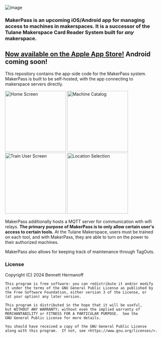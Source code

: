 ![image](https://github.com/bennetthermanoff/maker-pass-server/assets/19416922/e7d9f9e2-a849-4a98-a71b-748616ca6def)

### MakerPass is an upcoming iOS/Android app for managing access to machines in makerspaces. It is a successor of the Tulane Makerspace Card Reader System built for _any_ makerspace.

## [Now available on the Apple App Store!](https://apps.apple.com/eg/app/makerpass/id6480350973) Android coming soon!

This repository contains the app-side code for the MakerPass system. MakerPass is built to be self-hosted, with the app connecting to makerspace servers directly.


<img width="200" alt="Home Screen" src="https://github.com/user-attachments/assets/60d9229a-6954-4805-b615-f3d7f50319dd" />
<img width="200" alt="Machine Catalog" src="https://github.com/user-attachments/assets/4afe785a-8cb0-435e-9e50-0cb32d34920b" />
<img width="200" alt="Train User Screen" src="https://github.com/user-attachments/assets/dbde80e7-22b4-48f5-aadd-8b1f12a0e26e" />
<img width="200" alt="Location Selection" src="https://github.com/user-attachments/assets/3bb6d481-77da-4d3e-9dd7-73cbfa30f415" />

MakerPass additionally hosts a MQTT server for communication with wifi relays. **The primary purpose of MakerPass is to only allow certain user's access to certain tools.** At the Tulane Makerspace, users must be trained on each tool, and with MakerPass, they are able to turn on the power to their authorized machines.

MakerPass also allows for keeping track of maintenance through TagOuts.

### License

Copyright (C) 2024 Bennett Hermanoff

    This program is free software: you can redistribute it and/or modify
    it under the terms of the GNU General Public License as published by
    the Free Software Foundation, either version 3 of the License, or
    (at your option) any later version.

    This program is distributed in the hope that it will be useful,
    but WITHOUT ANY WARRANTY; without even the implied warranty of
    MERCHANTABILITY or FITNESS FOR A PARTICULAR PURPOSE.  See the
    GNU General Public License for more details.

    You should have received a copy of the GNU General Public License
    along with this program.  If not, see <https://www.gnu.org/licenses/>.
